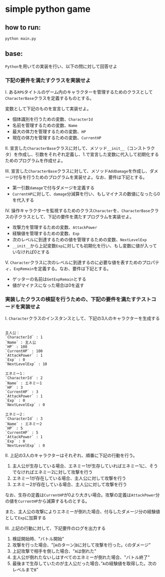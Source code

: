 # simple python game

## how to run:

`python main.py`

## base:

`Python`を用いての実装を行い、以下の問に対して回答せよ


### 下記の要件を満たすクラスを実装せよ

Ⅰ.
ある`RPG`タイトルのゲーム内のキャラクターを管理するためのクラスとして`CharacterBase`クラスを定義するものとする。

変数として下記のものを宣言して実装せよ。

- 個体識別を行うための変数、`CharacterId`
- 名前を管理するための変数、`Name`
- 最大の体力を管理するための変数、`HP`
- 現在の体力を管理するための変数、`CurrentHP`


Ⅱ.
宣言した`CharacterBase`クラスに対して、メソッド`__init__`（コンストラクタ）を作成し、引数をそれぞれ定義し、1.で宣言した変数に代入して初期化するためのプログラムを作成せよ。


Ⅲ.
宣言した`CharacterBase`クラスに対して、メソッド`AddDamage`を作成し、ダメージ付与を行うためのプログラムを実装せよ。なお、要件は下記とする。

- 第一引数`damage`で付与ダメージを定義する
- `CurrentHP`に対して、`damage`分減算を行い、もしマイナスの数値になったら0を代入する


Ⅳ.
操作キャラクターを監視するためのクラス`Character`を、`CharacterBase`クラスの子クラスとして、下記の要件を満たすプログラムを実装せよ。

- 攻撃力を管理するための変数、`AttackPower`
- 経験値を管理するための変数、`Exp`
- 次のレベルに到達するための値を管理するための変数、`NextLevelExp`
- `__init__`から上記変数`Exp`に対しても初期化を行い、もし変数に値が入っていなければ0とする


Ⅴ.
`Character`クラスに次のレベルに到達するのに必要な値を表すためのプロパティ、`ExpRemain`を定義する。なお、要件は下記とする。

- ゲッターの名前は`GetExpRemain`とする
- 値がマイナスになった場合は0を返す



### 実装したクラスの検証を行うための、下記の要件を満たすテストコードを実装せよ

Ⅰ.
`Character`クラスのインスタンスとして、下記の3人のキャラクターを生成する

```

主人公：
`CharacterId` : 1
`Name` : 主人公
`HP` : 100
`CurrentHP` : 100
`AttackPower` : 1
`Exp` : 0
`NextLevelExp` : 10

エネミー1：
`CharacterId` : 2
`Name` : エネミー1
`HP` : 3
`CurrentHP` : 3
`AttackPower` : 1
`Exp` : 0
`NextLevelExp` : 0

エネミー2：
`CharacterId` : 3
`Name` : エネミー2
`HP` : 5
`CurrentHP` : 5
`AttackPower` : 1
`Exp` : 0
`NextLevelExp` : 0
```

Ⅱ.
上記の3人のキャラクターはそれぞれ、順番に下記の行動を行う。

1. 主人公が生存している場合、エネミー1が生存していればエネミー1に、そうでなければエネミー2に対して攻撃を行う
2. エネミー1が存在している場合、主人公に対して攻撃を行う
3. エネミー2が存在している場合、主人公に対して攻撃を行う

なお、生存の定義は`CurrentHP`が0より大きい場合。攻撃の定義は`AttackPower`分の値を`CurrentHP`から減算するものとする。

また、主人公の攻撃によりエネミーが倒れた場合、付与したダメージ分の経験値として`Exp`に加算する


Ⅲ.
上記の行動に対して、下記要件のログを出力する

1. 検証開始時、"バトル開始"
2. 攻撃を行った場合、"[`A`のターン]`B`に対して攻撃を行った。`C`のダメージ"
3. 上記攻撃で相手を倒した場合、"`A`は倒れた"
4. 主人公が倒れたないしはすべてのエネミーが倒れた場合、"バトル終了"
5. 最後まで生存していたのが主人公だった場合、”`A`の経験値を取得した。次のレベルまで`B`”